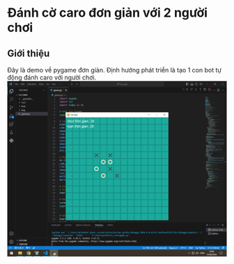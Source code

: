 # Đánh cờ caro đơn giản với 2 người chơi

## Giới thiệu
Đây là demo về pygame đơn giản. Định hướng phát triển là tạo 1 con bot tự động đánh caro với người chơi.<br>
![Ảnh nhận dạng số 1](https://github.com/nhut-share-code/Co_caro/blob/main/img/so1.jpg)

